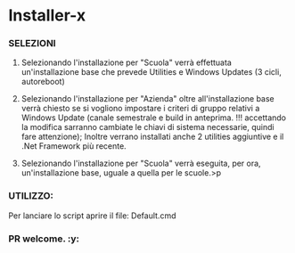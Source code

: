 # Installer-x

### SELEZIONI 
1) Selezionando l'installazione per "Scuola" verrà effettuata un'installazione base che prevede Utilities e Windows Updates (3 cicli, autoreboot)
   
2) Selezionando l'installazione per "Azienda" oltre all'installazione base verrà chiesto se si vogliono impostare i criteri di gruppo relativi a Windows Update
   (canale semestrale e build in anteprima. !!! accettando la modifica sarranno cambiate le chiavi di sistema necessarie, quindi fare attenzione);
   Inoltre verrano installati anche 2 utilities aggiuntive e il .Net Framework più recente.

3) Selezionando l'installazione per "Scuola" verrà eseguita, per ora, un'installazione base, uguale a quella per le scuole.>p

### UTILIZZO:
Per lanciare lo script aprire il file: Default.cmd


### PR welcome. :y: